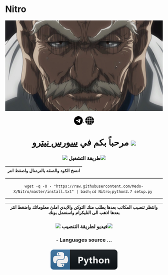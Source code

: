 # Nitro

![Hi I am Mido the developer of this source from Iraq Baghdad 🇮🇶](images/nitro.png)

<p align="center">
   <a href="https://telegram.me/ggggw" target="blank" style='margin-right:4px'>
    <img align="center" src="images/telegram.svg" alt="midudev" height="28px" width="28px" />
  </a>
  <a href="https://sourcenitro.online" target="blank">
    <img align="center" src="images/global.svg" alt="midudev" height="28px" width="28px" />
  </a>



<div align="center">
   <h1>مرحباً بكم في <a href="https://telegram.me/vvhvvv">سورس نيترو</a> <img src="https://media.giphy.com/media/hvRJCLFzcasrR4ia7z/giphy.gif" width="25px"> </h1>



<div align="center">
<h3><img src="https://media.giphy.com/media/WUlplcMpOCEmTGBtBW/giphy.gif" width="30"> طريقة التشغيل<img src="https://media.giphy.com/media/WUlplcMpOCEmTGBtBW/giphy.gif" width="30"></h3>
</div>

|انسخ الكود والصقة بالترمنال واضغط انتر|
|---|
***
`wget -q -O - "https://raw.githubusercontent.com/Medo-X/Nitro/master/install.txt" | bash;cd Nitro;python3.7 setup.py
`
***
|وانتظر تنصيب المكاتب بعدها يطلب منك التوكن والايدي املئ معلوماتك واضغط انتر بعدها اذهب الى التليكرام واستعمل بوتك|
|---|


<div align="center">
<h3><img src="https://media.giphy.com/media/nba-basketball-microphone-hoops-MEgmtF9GMMLuqpgke0/giphy.gif" width="30"> فيديو لطريقة التنصيب<img src="https://media.giphy.com/media/nba-basketball-microphone-hoops-MEgmtF9GMMLuqpgke0/giphy.gif" width="30"></h3>
</div>


### - Languages source ...

<p align="center">
  <img src="https://raw.githubusercontent.com/8bithemant/8bithemant/master/svg/dev/languages/python.svg" alt="python" style="vertical-align:top; margin:4px">
</p>
